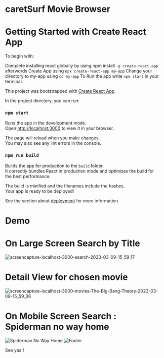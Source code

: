 # caretSurf Movie Browser

# Getting Started with Create React App

To begin with:

Complete installing react globally by using npm install `-g create-react-app` afterwords Create App using `npx create-react-app my-app` Change your directory to my-app using `cd my-app` To Run the app write `npm start` in your terminal.


This project was bootstrapped with [Create React App](https://github.com/facebook/create-react-app).

In the project directory, you can run:

### `npm start`

Runs the app in the development mode.\
Open [http://localhost:3000](http://localhost:3000) to view it in your browser.

The page will reload when you make changes.\
You may also see any lint errors in the console.


### `npm run build`

Builds the app for production to the `build` folder.\
It correctly bundles React in production mode and optimizes the build for the best performance.

The build is minified and the filenames include the hashes.\
Your app is ready to be deployed!

See the section about [deployment](https://facebook.github.io/create-react-app/docs/deployment) for more information.

# Demo


# On Large Screen Search by Title


![screencapture-localhost-3000-search-2023-03-09-15_59_17](https://user-images.githubusercontent.com/113019349/224243963-df35d4f8-d2fa-45a6-bf91-0b7c8d2a7b7e.png)




# Detail View for chosen movie


![screencapture-localhost-3000-movies-The-Big-Bang-Theory-2023-03-09-15_59_36](https://user-images.githubusercontent.com/113019349/224244105-86afa396-0057-426a-afa0-918da699b572.png)



# On Mobile Screen Search : Spiderman no way home




![Spiderman No Way Home](https://user-images.githubusercontent.com/113019349/224274893-8f29a507-8358-478b-977a-41dbc62cfb1c.png)
![Footer](https://user-images.githubusercontent.com/113019349/224274944-5b258c1f-a442-428d-a4c5-7503a793749f.png)







See yaa !
